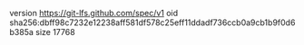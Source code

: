 version https://git-lfs.github.com/spec/v1
oid sha256:dbff98c7232e12238aff581df578c25eff11ddadf736ccb0a9cb1b9f0d6b385a
size 17768
